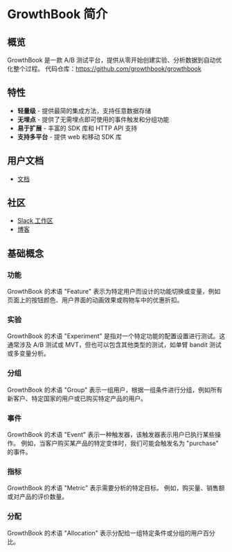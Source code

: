 # GrowthBook 简介
## 概览
GrowthBook 是一款 A/B 测试平台，提供从零开始创建实验、分析数据到自动优化整个过程。
代码仓库：https://github.com/growthbook/growthbook
## 特性
* **轻量级** - 提供最简的集成方法，支持任意数据存储
* **无埋点** - 提供了无需埋点即可使用的事件触发和分组功能
* **易于扩展** - 丰富的 SDK 库和 HTTP  API 支持
* **支持多平台** - 提供 web 和移动 SDK 库

## 用户文档
* [文档](https://docs.growthbook.io/)

## 社区
* [Slack 工作区](https://www.growthbook.io/slack)
* [博客](https://blog.growthbook.io/)

## 基础概念
### 功能
GrowthBook 的术语 "Feature" 表示为特定用户而设计的功能切换或变量，例如页面上的按钮颜色、用户界面的动画效果或购物车中的优惠折扣。

### 实验
GrowthBook 的术语 "Experiment" 是指对一个特定功能的配置设置进行测试。这通常涉及 A/B 测试或 MVT，但也可以包含其他类型的测试，如单臂 bandit 测试或多变量分析。

### 分组
GrowthBook 的术语 "Group" 表示一组用户，根据一组条件进行分组，例如所有新客户、特定国家的用户或已购买特定产品的用户。

### 事件
GrowthBook 的术语 "Event" 表示一种触发器，该触发器表示用户已执行某些操作。 例如，当客户购买某产品的特定变体时，我们可能会触发名为 "purchase" 的事件。

### 指标
GrowthBook 的术语 "Metric" 表示需要分析的特定目标。 例如，购买量、销售额或对产品的评价数量。

### 分配
GrowthBook 的术语 "Allocation" 表示分配给一组特定条件或分组的用户百分比。
